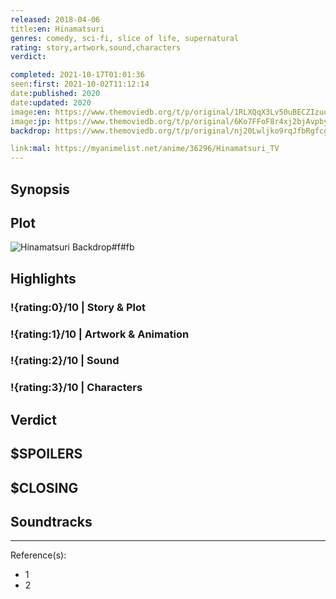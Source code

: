 ```yaml
---
released: 2018-04-06
title:en: Hinamatsuri
genres: comedy, sci-fi, slice of life, supernatural
rating: story,artwork,sound,characters
verdict:

completed: 2021-10-17T01:01:36
seen:first: 2021-10-02T11:12:14
date:published: 2020
date:updated: 2020
image:en: https://www.themoviedb.org/t/p/original/1RLXQqX3Lv50uBECZIzuqGW887t.jpg
image:jp: https://www.themoviedb.org/t/p/original/6Ko7FFoF8r4xj2bjAvpbyK7BAiT.jpg
backdrop: https://www.themoviedb.org/t/p/original/nj20Lwljko9rqJfbRgfcgxPkqIC.jpg

link:mal: https://myanimelist.net/anime/36296/Hinamatsuri_TV
---
```



## Synopsis

## Plot

![Hinamatsuri Backdrop#f#fb](https://www.themoviedb.org/t/p/original/phrFU1DPna3u8WkbKZi9UH7sQd9.jpg "Source: TMDB")

## Highlights

### !{rating:0}/10 | Story & Plot

### !{rating:1}/10 | Artwork & Animation

### !{rating:2}/10 | Sound

### !{rating:3}/10 | Characters

## Verdict

## $SPOILERS

## $CLOSING

## Soundtracks

***
Reference(s):

- 1
- 2
